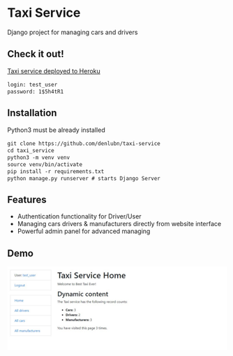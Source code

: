 # Taxi Service

Django project for managing cars and drivers

## Check it out!

[Taxi service deployed to Heroku](https://akkerman-taxi-service.herokuapp.com/)

```shell
login: test_user
password: 1$5h4tR1
```

## Installation

Python3 must be already installed

```shell
git clone https://github.com/denlubn/taxi-service
cd taxi_service
python3 -m venv venv
source venv/bin/activate
pip install -r requirements.txt
python manage.py runserver # starts Django Server
```

## Features

* Authentication functionality for Driver/User
* Managing cars drivers & manufacturers directly from website interface
* Powerful admin panel for advanced managing

## Demo

![Website Interface](demo.jpg)